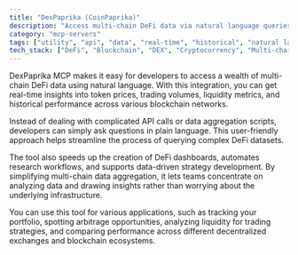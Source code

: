 ```yaml
---
title: "DexPaprika (CoinPaprika)"
description: "Access multi-chain DeFi data via natural language queries. Explore token metrics, DEX analytics, and market trends across blockchains."
category: "mcp-servers"
tags: ["utility", "api", "data", "real-time", "historical", "natural language processing", "DeFi analytics", "multi-chain data"]
tech_stack: ["DeFi", "Blockchain", "DEX", "Cryptocurrency", "Multi-chain Analytics", "Natural Language Processing"]
---
```


DexPaprika MCP makes it easy for developers to access a wealth of multi-chain DeFi data using natural language. With this integration, you can get real-time insights into token prices, trading volumes, liquidity metrics, and historical performance across various blockchain networks.

Instead of dealing with complicated API calls or data aggregation scripts, developers can simply ask questions in plain language. This user-friendly approach helps streamline the process of querying complex DeFi datasets.

The tool also speeds up the creation of DeFi dashboards, automates research workflows, and supports data-driven strategy development. By simplifying multi-chain data aggregation, it lets teams concentrate on analyzing data and drawing insights rather than worrying about the underlying infrastructure.

You can use this tool for various applications, such as tracking your portfolio, spotting arbitrage opportunities, analyzing liquidity for trading strategies, and comparing performance across different decentralized exchanges and blockchain ecosystems.